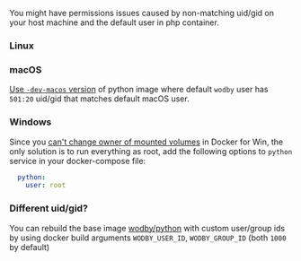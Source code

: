 You might have permissions issues caused by non-matching uid/gid on your host machine and the default user in php container.

### Linux

### macOS

[Use `-dev-macos` version](#macos-permissions-issues) of python image where default `wodby` user has `501:20` uid/gid that matches default macOS user.

### Windows

Since you [can't change owner of mounted volumes](https://github.com/docker/for-win/issues/39) in Docker for Win, the only solution is to run everything as root, add the following options to `python` service in your docker-compose file:

```yml
  python:
    user: root
```

### Different uid/gid?

You can rebuild the base image [wodby/python](https://github.com/wodby/python) with custom user/group ids by using docker build arguments `WODBY_USER_ID`, `WODBY_GROUP_ID` (both `1000` by default)
